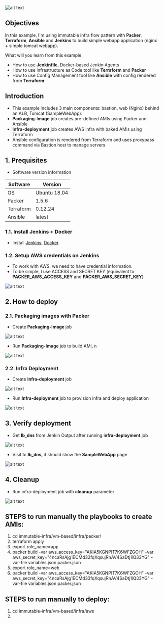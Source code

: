 ![alt text](https://github.com/hoabka/immutable-infra/blob/master/res/vm-based-flow.JPG)

## Objectives
 In this example, I'm using immutable infra flow pattern with **Packer**, **Terraform**, **Ansible** and **Jenkins** to build simple webapp application (nginx + simple tomcat webapp).

 What will you learn from this example
- How to use **Jenkinfile**, Docker-based Jenkin Agents
- How to use Infrastructure as Code tool like **Terraform** and **Packer**
- How to use Config Management tool like **Ansible** with config rendered from **Terraform**

## Introduction
- This example includes 3 main components: bastion, web (Nginx) behind an ALB, Tomcat (SampleWebApp).
- **Packaging-Image** job creates pre-defined AMIs using Packer and Ansible
- **Infra-deployment** job creates AWS infra with baked AMIs using Terraform
- Ansible configuration is rendered from Terraform and uses proxypass command via Bastion host to manage servers

## 1. Prequisites
- Software version information

| Software| Version  |
|--|--|
| OS |Ubuntu 18.04  |
| Packer |1.5.6  |
| Terraform |0.12.24  |
| Ansible|latest  |

### 1.1. Install Jenkins + Docker
- Install [Jenkins](https://www.jenkins.io/doc/book/installing/linux/), [Docker](https://docs.docker.com/engine/install/ubuntu/)

### 1.2. Setup AWS credentials on Jenkins
- To work with AWS, we need to have credential information.
- To be simple, I use ACCESS  and SECRET KEY (equivalent to **PACKER_AWS_ACCESS_KEY** and **PACKER_AWS_SECRET_KEY**) 

![alt text](https://github.com/hoabka/immutable-infra/blob/master/res/jenkins-credential.JPG)

## 2. How to deploy
### 2.1. Packaging images with Packer
- Create  **Packaging-Image** job

![alt text](https://github.com/hoabka/immutable-infra/blob/master/res/packaging-image.JPG)

- Run **Packaging-Image** job to build AMI, n   

![alt text](https://github.com/hoabka/immutable-infra/blob/master/res/packaging-image-build.JPG)

### 2.2. Infra Deployment
- Create  **Infra-deployment** job

![alt text](https://github.com/hoabka/immutable-infra/blob/master/res/infra-deployment.JPG)

- Run **Infra-deployment** job to provision infra and deploy application

![alt text](https://github.com/hoabka/immutable-infra/blob/master/res/infra-deployment-build.JPG)


## 3. Verify deployment
- Get **lb_dns** from Jenkin Output after running **infra-deployment** job

![alt text](https://github.com/hoabka/immutable-infra/blob/master/res/alb-domain-output.JPG)


- Visit to **lb_dns**, it should show the **SampleWebApp** page

![alt text](https://github.com/hoabka/immutable-infra/blob/master/res/sample-webapp-page.JPG)


## 4. Cleanup
- Run infra-deployment job with **cleanup** parameter

![alt text](https://github.com/hoabka/immutable-infra/blob/master/res/cleanup.JPG)



STEPS to run manually the playbooks to create AMIs:
---------------------------------------------------
1. cd immutable-infra/vm-based/infra/packer/
2. terraform apply
3. export role_name=app
4. packer build  -var aws_access_key="AKIA5KGNPIT7K6WFZGOH" -var aws_secret_key="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" -var-file variables.json packer.json
5. export role_name=web
6. packer build  -var aws_access_key="AKIA5KGNPIT7K6WFZGOH" -var aws_secret_key="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" -var-file variables.json packer.json


STEPS to run manually to deploy:
--------------------------------
1. cd immutable-infra/vm-based/infra/aws
2. 